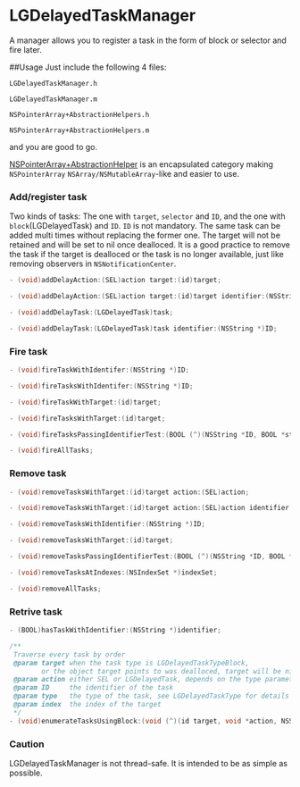 # LGDelayedTaskManager
A manager allows you to register a task in the form of block or selector and fire later.

##Usage
Just include the following 4 files:

`LGDelayedTaskManager.h`

`LGDelayedTaskManager.m`

`NSPointerArray+AbstractionHelpers.h`

`NSPointerArray+AbstractionHelpers.m` 

and you are good to go. 

[NSPointerArray+AbstractionHelper](https://gist.github.com/RungeZhai/1f2607f57fbab6b5254a) is an encapsulated category making `NSPointerArray` `NSArray/NSMutableArray`-like and easier to use.

### Add/register task
Two kinds of tasks: The one with `target`, `selector` and `ID`, and the one with `block`(LGDelayedTask) and `ID`. `ID` is not mandatory. The same task can be added multi times without replacing the former one. The target will not be retained and will be set to nil once dealloced. It is a good practice to remove the task if the target is dealloced or the task is no longer available, just like removing observers in `NSNotificationCenter`.
```objective-c
- (void)addDelayAction:(SEL)action target:(id)target;

- (void)addDelayAction:(SEL)action target:(id)target identifier:(NSString *)ID;

- (void)addDelayTask:(LGDelayedTask)task;

- (void)addDelayTask:(LGDelayedTask)task identifier:(NSString *)ID;
```

### Fire task
```objective-c
- (void)fireTaskWithIdentifer:(NSString *)ID;

- (void)fireTasksWithIdentifer:(NSString *)ID;

- (void)fireTaskWithTarget:(id)target;

- (void)fireTasksWithTarget:(id)target;

- (void)fireTasksPassingIdentifierTest:(BOOL (^)(NSString *ID, BOOL *stop))predicate;

- (void)fireAllTasks;
```

### Remove task
```objective-c
- (void)removeTasksWithTarget:(id)target action:(SEL)action;

- (void)removeTasksWithTarget:(id)target action:(SEL)action identifier:(NSString *)ID;

- (void)removeTasksWithIdentifier:(NSString *)ID;

- (void)removeTasksWithTarget:(id)target;

- (void)removeTasksPassingIdentifierTest:(BOOL (^)(NSString *ID, BOOL *stop))predicate;

- (void)removeTasksAtIndexes:(NSIndexSet *)indexSet;

- (void)removeAllTasks;
```

### Retrive task
```objective-c
- (BOOL)hasTaskWithIdentifier:(NSString *)identifier;

/**
 Traverse every task by order
 @param target when the task type is LGDelayedTaskTypeBlock, 
        or the object target points to was dealloced, target will be nil
 @param action either SEL or LGDelayedTask, depends on the type parameter
 @param ID     the identifier of the task
 @param type   the type of the task, see LGDelayedTaskType for details
 @param index  the index of the target
 */
- (void)enumerateTasksUsingBlock:(void (^)(id target, void *action, NSString *ID, LGDelayedTaskType type, NSUInteger index, BOOL *stop))block;
```

### Caution
LGDelayedTaskManager is not thread-safe. It is intended to be as simple as possible.
